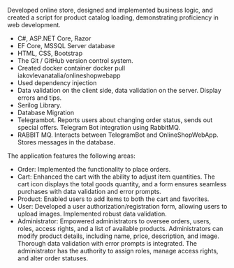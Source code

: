 Developed online store, designed and implemented business logic, and created a script for product catalog loading, demonstrating proficiency in web development.
- С#, ASP.NET Core, Razor
- EF Core, MSSQL Server database
- HTML, CSS, Bootstrap
- The Git / GitHub version control system.
- Created docker container docker pull iakovlevanatalia/onlineshopwebapp
- Used dependency injection
- Data validation on the client side, data validation on the server. Display errors and tips.
- Serilog Library.
- Database Migration
- Telegrambot. Reports users about changing order status, sends out special offers. Telegram Bot integration using RabbitMQ.    
- RABBIT MQ. Interacts between TelegramBot and OnlineShopWebApp. Stores messages in the database.
 
The application features the following areas:
- Order: Implemented the functionality to place orders.
- Cart: Enhanced the cart with the ability to adjust item quantities. The cart icon displays the total goods quantity, and a form ensures seamless purchases with data validation and error prompts.
- Product: Enabled users to add items to both the cart and favorites.
- User: Developed a user authorization/registration form, allowing users to upload images. Implemented robust data validation.
- Administrator: Empowered administrators to oversee orders, users, roles, access rights, and a list of available products. Administrators can modify product details, including name, price, description, and image. Thorough data validation with error prompts is integrated. The administrator has the authority to assign roles, manage access rights, and alter order statuses.
